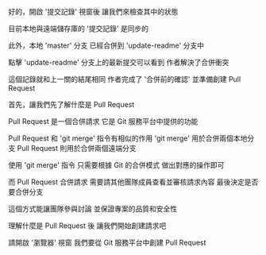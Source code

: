 好的，開啟 '提交記錄' 視窗後
讓我們來檢查其中的狀態

目前本地與遠端儲存庫的 '提交記錄' 是同步的

此外，本地 'master' 分支
已經合併到 'update-readme' 分支中

點擊 'update-readme' 分支上的最新提交可以看到
作者解決了合併衝突

這個記錄就和上一關的結尾相同
作者完成了 '合併前的確認'
並準備創建 Pull Request

首先，讓我們先了解什麼是 Pull Request

Pull Request 是一個合併請求
它是 Git 服務平台中提供的功能

Pull Request 和 'git merge' 指令有相似的作用
'git merge' 用於合併兩個本地分支
Pull Request 則用於合併兩個遠端分支

使用 'git merge' 指令
只需要根據 Git 的合併模式
做出對應的操作即可

而 Pull Request 合併請求
需要請其他團隊成員查看並審核請求內容
最後決定是否要合併分支

這個方式能讓團隊參與討論
並保證專案的品質和安全性

理解什麼是 Pull Request 後
讓我們開始創建請求吧

請開啟 '瀏覽器' 視窗
我們要從 Git 服務平台中創建 Pull Request
